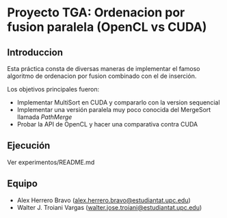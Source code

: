 # Proyecto TGA: Ordenacion por fusion paralela (OpenCL vs CUDA)

## Introduccion

Esta práctica consta de diversas maneras de implementar el famoso algoritmo de ordenacion por fusion combinado con el de inserción.

Los objetivos principales fueron:

- Implementar MultiSort en CUDA y compararlo con la version sequencial
- Implementar una versión paralela muy poco conocida del MergeSort llamada *PathMerge*
- Probar la API de OpenCL y hacer una comparativa contra CUDA

## Ejecución
Ver experimentos/README.md
## Equipo

- Alex Herrero Bravo (<alex.herrero.bravo@estudiantat.upc.edu>)
- Walter J. Troiani Vargas (<walter.jose.troiani@estudiantat.upc.edu>)
